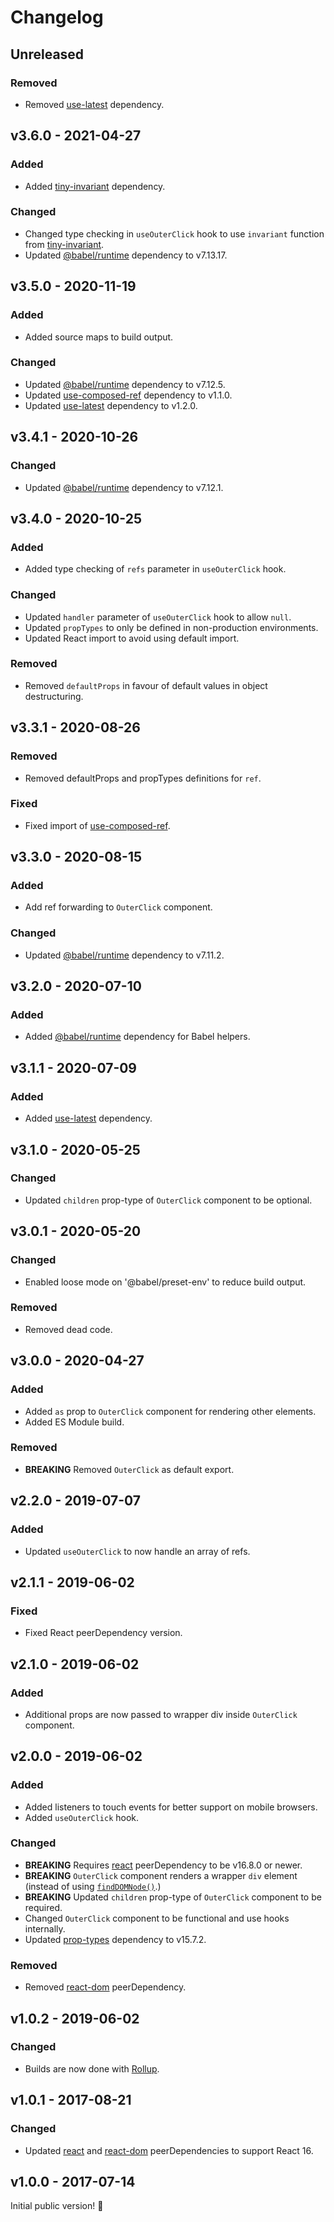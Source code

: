 # Changelog

## Unreleased

### Removed

- Removed [use-latest](https://www.npmjs.com/package/use-latest) dependency.

## v3.6.0 - 2021-04-27

### Added

- Added [tiny-invariant](https://www.npmjs.com/package/tiny-invariant) dependency.

### Changed

- Changed type checking in `useOuterClick` hook to use `invariant` function from [tiny-invariant](https://www.npmjs.com/package/tiny-invariant).
- Updated [@babel/runtime](https://www.npmjs.com/package/@babel/runtime) dependency to v7.13.17.

## v3.5.0 - 2020-11-19

### Added

- Added source maps to build output.

### Changed

- Updated [@babel/runtime](https://www.npmjs.com/package/@babel/runtime) dependency to v7.12.5.
- Updated [use-composed-ref](https://www.npmjs.com/package/use-composed-ref) dependency to v1.1.0.
- Updated [use-latest](https://www.npmjs.com/package/use-latest) dependency to v1.2.0.

## v3.4.1 - 2020-10-26

### Changed

- Updated [@babel/runtime](https://www.npmjs.com/package/@babel/runtime) dependency to v7.12.1.

## v3.4.0 - 2020-10-25

### Added

- Added type checking of `refs` parameter in `useOuterClick` hook.

### Changed

- Updated `handler` parameter of `useOuterClick` hook to allow `null`.
- Updated `propTypes` to only be defined in non-production environments.
- Updated React import to avoid using default import.

### Removed

- Removed `defaultProps` in favour of default values in object destructuring.

## v3.3.1 - 2020-08-26

### Removed

- Removed defaultProps and propTypes definitions for `ref`.

### Fixed

- Fixed import of [use-composed-ref](https://www.npmjs.com/package/use-composed-ref).

## v3.3.0 - 2020-08-15

### Added

- Add ref forwarding to `OuterClick` component.

### Changed

- Updated [@babel/runtime](https://www.npmjs.com/package/@babel/runtime) dependency to v7.11.2.

## v3.2.0 - 2020-07-10

### Added

- Added [@babel/runtime](https://www.npmjs.com/package/@babel/runtime) dependency for Babel helpers.

## v3.1.1 - 2020-07-09

### Added

- Added [use-latest](https://www.npmjs.com/package/use-latest) dependency.

## v3.1.0 - 2020-05-25

### Changed

- Updated `children` prop-type of `OuterClick` component to be optional.

## v3.0.1 - 2020-05-20

### Changed

- Enabled loose mode on '@babel/preset-env' to reduce build output.

### Removed

- Removed dead code.

## v3.0.0 - 2020-04-27

### Added

- Added `as` prop to `OuterClick` component for rendering other elements.
- Added ES Module build.

### Removed

- **BREAKING** Removed `OuterClick` as default export.

## v2.2.0 - 2019-07-07

### Added

- Updated `useOuterClick` to now handle an array of refs.

## v2.1.1 - 2019-06-02

### Fixed

- Fixed React peerDependency version.

## v2.1.0 - 2019-06-02

### Added

- Additional props are now passed to wrapper div inside `OuterClick` component.

## v2.0.0 - 2019-06-02

### Added

- Added listeners to touch events for better support on mobile browsers.
- Added `useOuterClick` hook.

### Changed

- **BREAKING** Requires [react](https://www.npmjs.com/package/react) peerDependency to be v16.8.0 or newer.
- **BREAKING** `OuterClick` component renders a wrapper `div` element (instead of using [`findDOMNode()`](https://reactjs.org/docs/react-dom.html#finddomnode).)
- **BREAKING** Updated `children` prop-type of `OuterClick` component to be required.
- Changed `OuterClick` component to be functional and use hooks internally.
- Updated [prop-types](https://www.npmjs.com/package/prop-types) dependency to v15.7.2.

### Removed

- Removed [react-dom](https://www.npmjs.com/package/react-dom) peerDependency.

## v1.0.2 - 2019-06-02

### Changed

- Builds are now done with [Rollup](http://rollupjs.org).

## v1.0.1 - 2017-08-21

### Changed

- Updated [react](https://www.npmjs.com/package/react) and [react-dom](https://www.npmjs.com/package/react-dom) peerDependencies to support React 16.

## v1.0.0 - 2017-07-14

Initial public version! :tada:
